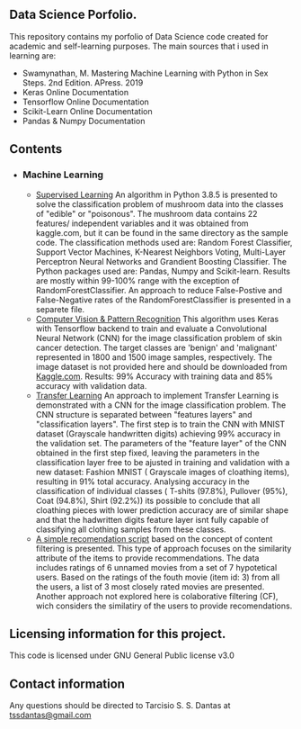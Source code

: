 ## Data Science Porfolio.

This repository contains my porfolio of Data Science code created for academic and self-learning purposes.
The main sources that i used in learning are:
- Swamynathan, M. Mastering Machine Learning with Python in Sex Steps. 2nd Edition. APress. 2019
- Keras Online Documentation
- Tensorflow Online Documentation
- Scikit-Learn Online Documentation
- Pandas & Numpy Documentation


## Contents
- ### Machine Learning
    -  [Supervised Learning](https://github.com/tssdantas/Data_Science_Portfolio/tree/main/Mushroom_classification) An algorithm in Python 3.8.5 is presented to solve the classification problem of mushroom data into the classes of "edible" or "poisonous". The mushroom data contains 22 features/ independent variables and it was obtained from kaggle.com, but it can be found in the same directory as the sample code. The classification methods used are: Random Forest Classifier, Support Vector Machines, K-Nearest Neighbors Voting, Multi-Layer Perceptron Neural Networks and Grandient Boosting Classifier. The Python packages used are: Pandas, Numpy and Scikit-learn. Results are mostly within 99-100% range with the exception of RandomForestClassifier. An approach to reduce False-Postive and False-Negative rates of the RandomForestClassifier is presented in a separete file.
    -  [Computer Vision & Pattern Recognition](https://github.com/tssdantas/Data_Science_Portfolio/tree/main/SkinCancer) This algorithm uses Keras with Tensorflow backend to train and evaluate a Convolutional Neural Network (CNN) for the image classification problem of skin cancer detection. The target classes are 'benign' and 'malignant' represented in 1800 and 1500 image samples, respectively. The image dataset is not provided here and should be downloaded from [Kaggle.com](https://www.kaggle.com/fanconic/skin-cancer-malignant-vs-benign). Results: 99% Accuracy with training data and 85% accuracy with validation data.
    -  [Transfer Learning](https://github.com/tssdantas/Data_Science_Portfolio/tree/main/Fashion_MNIST) An approach to implement Transfer Learning is demonstrated with a CNN for the image classification problem. The CNN structure is separated between "features layers" and "classification layers". The first step is to train the CNN with MNIST dataset (Grayscale handwritten digits) achieving 99% accuracy in the validation set. The parameters of the "feature layer" of the CNN obtained in the first step fixed, leaving the parameters in the classification layer free to be ajusted in training and validation with a new dataset: Fashion MNIST ( Grayscale images of cloathing items), resulting in 91% total accuracy. Analysing accuracy in the classification of individual classes ( T-shits (97.8%), Pullover (95%), Coat (94.8%), Shirt (92.2%)) its possible to conclude that all cloathing pieces with lower prediction accuracy are of similar shape and that the hadwritten digits feature layer isnt fully capable of classifying all clothing samples from these classes.
    -  [A simple recomendation script](https://github.com/tssdantas/Data_Science_Portfolio/tree/main/SimpleRecomendation) based on the concept of content filtering is presented. This type of approach focuses on the similarity attribute of the items to provide recommendations. The data includes ratings of 6 unnamed movies from a set of 7 hypotetical users. Based on the ratings of the fouth movie (item id: 3) from all the users, a list of 3 most closely rated movies are presented. Another approach not explored here is colaborative filtering (CF), wich considers the similatiry of the users to provide recomendations.              
## Licensing information for this project.

This code is licensed under GNU General Public license v3.0

## Contact information

Any questions should be directed to Tarcisio S. S. Dantas at tssdantas@gmail.com
